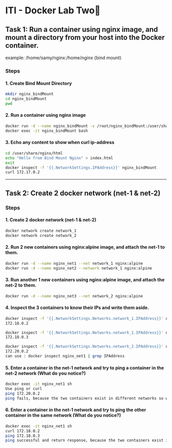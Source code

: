 # ITI - Docker Lab Two🐋
## Task 1: Run a container using nginx image, and mount a directory from your host into the Docker container.
example: /home/samy/nginx:/home/nginx (bind mount)

### Steps
#### 1. Create Bind Mount Directory
```bash
mkdir nginx_bindMount
cd nginx_bindMount
pwd
```

#### 2. Run a container using nginx image
```bash
docker run -d --name nginx_bindMount -v /root/nginx_bindMount:/user/share/nginx/html nginx
docker exec -it nginx_bindMount bash
```

#### 3. Echo any content to show when curl ip-address
```bash
cd /user/share/nginx/html
echo "Hello from Bind Mount Nginx" > index.html
exit
docker inspect -f '{{.NetworkSettings.IPAddress}}' nginx_bindMount    ->172.17.0.2
curl 172.17.0.2
```

---
## Task 2: Create 2 docker network (net-1 & net-2)

### Steps
#### 1. Create 2 docker network (net-1 & net-2)
```bash
docker network create network_1
docker network create network_2
```

#### 2. Run 2 new containers using nginx:alpine image, and attach the net-1 to them.
```bash
docker run -d --name nginx_net1 --net network_1 nginx:alpine
docker run -d --name nginx_net2 --network network_1 nginx:alpine
```

#### 3. Run another 1 new containers using nginx:alpine image, and attach the net-2 to them.
```bash
docker run -d --name nginx_net3 --net network_2 nginx:alpine
```

#### 4. Inspect the 3 containers to know their IPs and write them aside.
```bash
docker inspect -f '{{.NetworkSettings.Networks.network_1.IPAddress}}' nginx_net1
172.18.0.2

docker inspect -f '{{.NetworkSettings.Networks.network_1.IPAddress}}' nginx_net2
172.18.0.3

docker inspect -f '{{.NetworkSettings.Networks.network_2.IPAddress}}' nginx_net3
172.20.0.2
can use : docker inspect nginx_net1 | grep IPAddress
```

#### 5. Enter a container in the net-1 network and try to ping a container in the net-2 network (What do you notice?)
```bash
docker exec -it nginx_net1 sh 
Use ping or curl
ping 172.20.0.2
ping fails, because the two containers exist in different networks so we can see any response in terminal.
```

#### 6. Enter a container in the net-1 network and try to ping the other container in the same network (What do you notice?)
```bash
docker exec -it nginx_net1 sh 
curl 172.18.0.2
ping 172.18.0.3
ping successful and return response, because the two containers exist in the same network.
```